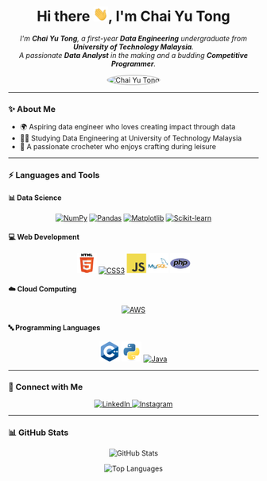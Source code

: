 <h1 align="center">Hi there <img src="https://raw.githubusercontent.com/ABSphreak/ABSphreak/master/gifs/Hi.gif" width="30px">, I'm Chai Yu Tong</h1>

<p align="center">
  <em>
    I'm <strong>Chai Yu Tong</strong>, a first-year <strong>Data Engineering</strong> undergraduate from <strong>University of Technology Malaysia</strong>. <br>
    A passionate <strong>Data Analyst</strong> in the making and a budding <strong>Competitive Programmer</strong>.
  </em>
</p>

<!-- 👤 Personal Photo -->
<p align="center">
  <img src="https://github.com/user-attachments/assets/54da6ec7-7171-4fc8-89b2-11698361a922" alt="Chai Yu Tong" width="200px" style="border-radius: 50%; border: 2px solid #ccc;" />
</p>

---

### ✨ About Me
- 🌍 Aspiring data engineer who loves creating impact through data
- 👨‍💻 Studying Data Engineering at University of Technology Malaysia
- 🧶 A passionate crocheter who enjoys crafting during leisure

---

### ⚡ Languages and Tools

#### 📊 Data Science
<p align="center">
  <a href="https://numpy.org/" target="_blank"><img src="https://user-images.githubusercontent.com/67586773/105040771-43887300-5a88-11eb-9f01-bee100b9ef22.png" alt="NumPy" width="40" /></a>
  <a href="https://pandas.pydata.org/" target="_blank"><img src="https://upload.wikimedia.org/wikipedia/commons/2/22/Pandas_mark.svg" alt="Pandas" width="40" /></a>
  <a href="https://matplotlib.org/" target="_blank"><img src="https://upload.wikimedia.org/wikipedia/commons/0/01/Created_with_Matplotlib-logo.svg" alt="Matplotlib" width="40" /></a>
  <a href="https://scikit-learn.org/" target="_blank"><img src="https://upload.wikimedia.org/wikipedia/commons/0/05/Scikit_learn_logo_small.svg" alt="Scikit-learn" width="40" /></a>
</p>

#### 💻 Web Development
<p align="center">
  <a href="https://developer.mozilla.org/en-US/docs/Web/HTML" target="_blank"><img src="https://raw.githubusercontent.com/devicons/devicon/master/icons/html5/html5-original-wordmark.svg" alt="HTML5" width="40"/></a>
  <a href="https://developer.mozilla.org/en-US/docs/Web/CSS" target="_blank"><img src="https://upload.wikimedia.org/wikipedia/commons/d/d5/CSS3_logo_and_wordmark.svg" alt="CSS3" width="40"/></a>
  <a href="https://developer.mozilla.org/en-US/docs/Web/JavaScript" target="_blank"><img src="https://raw.githubusercontent.com/devicons/devicon/master/icons/javascript/javascript-original.svg" alt="JavaScript" width="40"/></a>
  <a href="https://www.mysql.com/" target="_blank"><img src="https://raw.githubusercontent.com/devicons/devicon/master/icons/mysql/mysql-original-wordmark.svg" alt="MySQL" width="40"/></a>
  <a href="https://www.php.net" target="_blank"><img src="https://raw.githubusercontent.com/devicons/devicon/master/icons/php/php-original.svg" alt="PHP" width="40"/></a>
</p>

#### ☁️ Cloud Computing
<p align="center">
  <a href="https://aws.amazon.com/" target="_blank"><img src="https://upload.wikimedia.org/wikipedia/commons/9/93/Amazon_Web_Services_Logo.svg" alt="AWS" width="60"/></a>
</p>

#### 🔤 Programming Languages
<p align="center">
  <a href="https://www.cplusplus.com/" target="_blank"><img src="https://raw.githubusercontent.com/devicons/devicon/master/icons/cplusplus/cplusplus-original.svg" alt="C++" width="40"/></a>
  <a href="https://www.python.org/" target="_blank"><img src="https://raw.githubusercontent.com/devicons/devicon/master/icons/python/python-original.svg" alt="Python" width="40"/></a>
  <a href="https://www.java.com/" target="_blank"><img src="https://1000logos.net/wp-content/uploads/2020/09/Java-Emblem-640x400.jpg" alt="Java" width="50"/></a>
</p>

---

### 🤝 Connect with Me
<p align="center">
  <a href="https://www.linkedin.com/in/yu-tong-chai-073b131a7" target="_blank">
    <img src="https://img.shields.io/badge/LinkedIn-blue?style=for-the-badge&logo=linkedin&logoColor=white" alt="LinkedIn"/>
  </a>
  <a href="https://instagram.com/yyutongg__?igshid=YmMyMTA2M2Y=" target="_blank">
    <img src="https://img.shields.io/badge/Instagram-E4405F?style=for-the-badge&logo=instagram&logoColor=white" alt="Instagram"/>
  </a>
</p>

---

### 📊 GitHub Stats
<p align="center">
  <img src="https://github-readme-stats.vercel.app/api?username=Yutongchai&show_icons=true&theme=buefy&hide_border=true" alt="GitHub Stats" />
</p>
<p align="center">
  <img src="https://github-readme-stats.vercel.app/api/top-langs/?username=Yutongchai&layout=compact&theme=buefy&hide_border=true" alt="Top Languages" />
</p>
